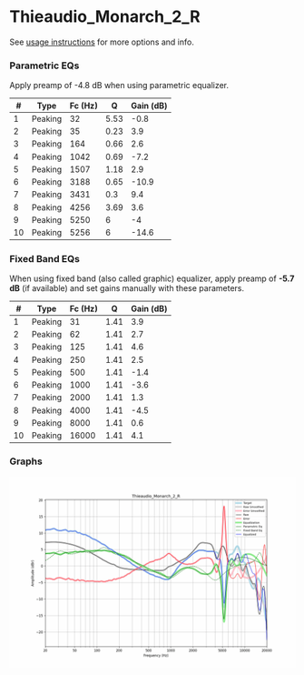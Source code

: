 # Thieaudio_Monarch_2_R
See [usage instructions](https://github.com/jaakkopasanen/AutoEq#usage) for more options and info.

### Parametric EQs
Apply preamp of -4.8 dB when using parametric equalizer.

|   # | Type    |   Fc (Hz) |    Q |   Gain (dB) |
|-----|---------|-----------|------|-------------|
|   1 | Peaking |        32 | 5.53 |        -0.8 |
|   2 | Peaking |        35 | 0.23 |         3.9 |
|   3 | Peaking |       164 | 0.66 |         2.6 |
|   4 | Peaking |      1042 | 0.69 |        -7.2 |
|   5 | Peaking |      1507 | 1.18 |         2.9 |
|   6 | Peaking |      3188 | 0.65 |       -10.9 |
|   7 | Peaking |      3431 | 0.3  |         9.4 |
|   8 | Peaking |      4256 | 3.69 |         3.6 |
|   9 | Peaking |      5250 | 6    |        -4   |
|  10 | Peaking |      5256 | 6    |       -14.6 |

### Fixed Band EQs
When using fixed band (also called graphic) equalizer, apply preamp of **-5.7 dB** (if available) and set gains manually with these parameters.

|   # | Type    |   Fc (Hz) |    Q |   Gain (dB) |
|-----|---------|-----------|------|-------------|
|   1 | Peaking |        31 | 1.41 |         3.9 |
|   2 | Peaking |        62 | 1.41 |         2.7 |
|   3 | Peaking |       125 | 1.41 |         4.6 |
|   4 | Peaking |       250 | 1.41 |         2.5 |
|   5 | Peaking |       500 | 1.41 |        -1.4 |
|   6 | Peaking |      1000 | 1.41 |        -3.6 |
|   7 | Peaking |      2000 | 1.41 |         1.3 |
|   8 | Peaking |      4000 | 1.41 |        -4.5 |
|   9 | Peaking |      8000 | 1.41 |         0.6 |
|  10 | Peaking |     16000 | 1.41 |         4.1 |

### Graphs
![](./Thieaudio_Monarch_2_R.png)
